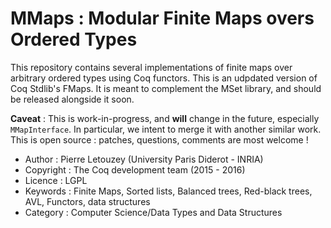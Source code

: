 
# MMaps : Modular Finite Maps overs Ordered Types

This repository contains several implementations of finite maps over
arbitrary ordered types using Coq functors. This is an udpdated version of
Coq Stdlib's FMaps. It is meant to complement the MSet library, and should
be released alongside it soon.

**Caveat** : This is work-in-progress, and **will** change in the future,
especially `MMapInterface`. In particular, we intent to merge it with another
similar work. This is open source : patches, questions, comments are most welcome !

* Author : Pierre Letouzey (University Paris Diderot - INRIA)
* Copyright : The Coq development team (2015 - 2016)
* Licence : LGPL
* Keywords : Finite Maps, Sorted lists, Balanced trees, Red-black trees, AVL, Functors, data structures
* Category : Computer Science/Data Types and Data Structures

